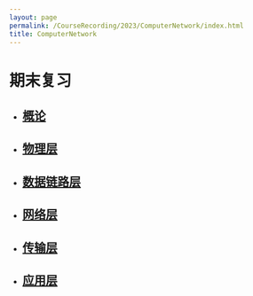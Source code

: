 ```yaml
---
layout: page
permalink: /CourseRecording/2023/ComputerNetwork/index.html
title: ComputerNetwork
---
```


# 期末复习

- ## [概论](https://CRYoushiwo.github.io/CourseRecording/2023/ComputerNetwork/IntroductionToTheCourse)

- ## [物理层](https://CRYoushiwo.github.io/CourseRecording/2023/ComputerNetwork/PhysicalLayer)

- ## [数据链路层](https://CRYoushiwo.github.io/CourseRecording/2023/ComputerNetwork/DataLinkLayer)

- ## [网络层](https://CRYoushiwo.github.io/CourseRecording/2023/ComputerNetwork/NetworkLayer)

- ## [传输层](https://CRYoushiwo.github.io/CourseRecording/2023/ComputerNetwork/TransportLayer)

- ## [应用层](https://CRYoushiwo.github.io/CourseRecording/2023/ComputerNetwork/ApplicationLayer)